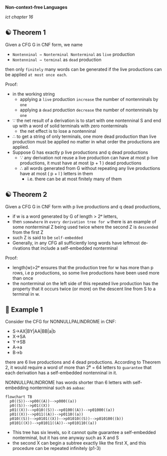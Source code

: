 __Non-context-free Languages__

_ict chapter 16_


☯ Theorem 1 
---
Given a CFG G in CNF form, we name
- `Nontenninal → Nonterminal Nonterminal` as `live` production
- `Nontenninal → terminal` as `dead` production

then only `finitely` many words can be generated if the live productions can be applied `at most once each`.

Proof: 
- in the working string
  - applying a `live` production `increase` the number of nontenninals by `one`
  - applying a `dead` production `decrease` the number of nontenninals by `one`
- ∵ the net result of a derivation is to start with one nontenninal S and end up with a word of solid terminals with zero nonterminals
  - the net effect is to lose a nontenninal
- ∴ to get a string of only terminals, one more dead production than live pro­duction must be applied no matter in what order the productions are applied.
- Suppose G has exactly p live productions and q dead productions
  - ∵ any derivation not reuse a live production can have at most p live produc­tions, it must have at most (p + 1 ) dead productions
  - ∴  all words generated from G with­out repeating any live productions have at most ( p + l ) letters in them
    - i.e. there can be at most finitely many of them

☯ Theorem 2
---
Given a CFG G in CNF form with p live productions and q dead productions, 
- if w is a word generated by G of length > 2ᵖ letters, 
- then `somewhere` in `every derivation tree for w` there is an example of some nonterminal Z being used twice where the second Z is `descended` from the first Z
- such Z is said to be `self-embedded`
- Generally, in any CFG all sufficiently long words have leftmost de­rivations that include a self-embedded nonterminal

Proof:
- length(w)>2ᵖ ensures that the production tree for w has more than p rows, i.e p productions, so some live productions have been used more than once
- the nonterminal on the left side of this repeated live production has the property that it occurs twice (or more) on the descent line from S to a terminal in w.


🍎 Example 1
---
Consider the CFG for NONNULLPALINDROME in CNF:
- S→AX|BY|AA|BB|a|b
- X→SA
- Y→SB
- A→a
- B→b

there are 6 live productions and 4 dead productions. According to Theorem 2, it would require a word of more than 2⁶ = 64 letters to `guarantee` that each derivation has a self-embedded nontenninal in it.

NONNULLPALINDROME has words shorter than 6 letters with self-embedding nonterminal such as `aabaa`:

```mermaid
flowchart TB
  p0((S))-->p00((A))-->p000((a))
  p0((S))-->p01((X))
  p01((X))-->p010((S))-->p0100((A))-->p01000((a))
  p01((X))-->p011((A))-->p0110((a))
  p010((S))-->p0101((X))-->p01010((S))-->p010100((b))
  p0101((X))-->p01011((A))-->p010110((a))
```
- This tree has six levels, so it cannot quite guarantee a self-embedded nonterminal, but it has one anyway such as X and S
- the second X can begin a subtree exactly like the first X, and this procedure can be repeated infinitely (p1-3)